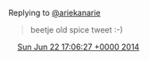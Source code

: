 Replying to [@ariekanarie](https://twitter.com/ariekanarie/status/480505530473930752)

> beetje old spice tweet :\-\)

<img src="../../media/tweet.ico" width="12" /> [Sun Jun 22 17:06:27 +0000 2014](https://twitter.com/DromerDenker/status/480758726392291328)